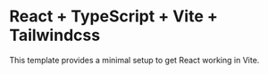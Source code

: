 # React + TypeScript + Vite + Tailwindcss

This template provides a minimal setup to get React working in Vite.
